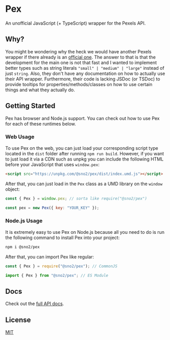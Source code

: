 # Pex

An unofficial JavaScript (+ TypeScript) wrapper for the Pexels API.

## Why?

You might be wondering why the heck we would have another Pexels wrapper if there already is an [official one](https://github.com/pexels/pexels-javascript). The answer to that is that the development for the main one is not that fast and I wanted to implement better types such as string literals `"small" | "medium" | "large"` instead of just `string`. Also, they don't have any documentation on how to actually use their API wrapper. Furthermore, their code is lacking JSDoc (or TSDoc) to provide tooltips for properties/methods/classes on how to use certain things and what they actually do.

## Getting Started

Pex has browser and Node.js support. You can check out how to use Pex for each of these runtimes below.

### Web Usage

To use Pex on the web, you can just load your corresponding script type located in the `dist` folder after running `npm run build`. However, if you want to just load it via a CDN such as unpkg you can include the following HTML before your JavaScript that uses `window.pex`:

```html
<script src="https://unpkg.com/@sno2/pex/dist/index.umd.js"></script>
```

After that, you can just load in the `Pex` class as a UMD library on the `window` object:

```js
const { Pex } = window.pex; // sorta like require("@sno2/pex")

const pex = new Pex({ key: "YOUR_KEY" });
```

### Node.js Usage

It is extremely easy to use Pex on Node.js because all you need to do is run the following command to install Pex into your project:

```bash
npm i @sno2/pex
```

After that, you can import Pex like regular:

```js
const { Pex } = require("@sno2/pex"); // CommonJS

import { Pex } from "@sno2/pex"; // ES Module
```

## Docs

Check out the [full API docs](./docs/modules/index.md).

## License

[MIT](./LICENSE)
